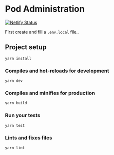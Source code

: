 # Pod Administration

[![Netlify Status](https://api.netlify.com/api/v1/badges/02aabb46-5198-4549-8640-58fcfdc6b7e9/deploy-status)](https://app.netlify.com/sites/pod-vue/deploys)

First create and fill a `.env.local` file..

## Project setup

```
yarn install
```

### Compiles and hot-reloads for development

```
yarn dev
```

### Compiles and minifies for production

```
yarn build
```

### Run your tests

```
yarn test
```

### Lints and fixes files

```
yarn lint
```
